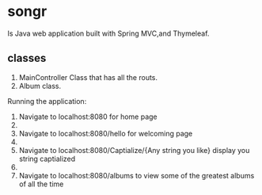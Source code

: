 # songr

Is Java web application built with  Spring MVC,and Thymeleaf.

## classes 
1. MainController Class that has all the routs.
2. Album class.

Running the application:

1. Navigate to localhost:8080 for home page
2. 
3. Navigate to localhost:8080/hello for welcoming page
4. 
5. Navigate to localhost:8080/Captialize/{Any string you like} display you string captialized
6. 
7. Navigate to localhost:8080/albums to view some of the greatest albums of all the time 
